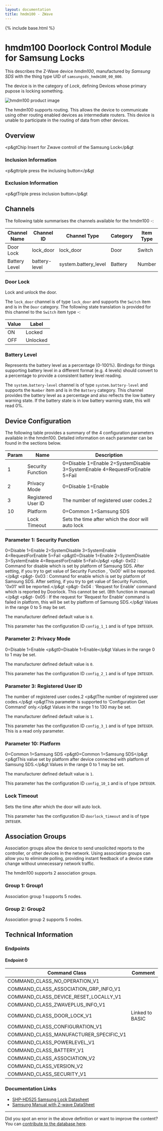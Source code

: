 ```yaml
---
layout: documentation
title: hmdm100 - ZWave
---
```


{% include base.html %}

# hmdm100 Doorlock Control Module for Samsung Locks
This describes the Z-Wave device *hmdm100*, manufactured by *Samsung SDS* with the thing type UID of ```samsungsds_hmdm100_00_000```.

The device is in the category of *Lock*, defining Devices whose primary pupose is locking something.

![hmdm100 product image](https://opensmarthouse.org/zwavedatabase/814/image/)


The hmdm100 supports routing. This allows the device to communicate using other routing enabled devices as intermediate routers.  This device is unable to participate in the routing of data from other devices.

## Overview

<p&gtChip Insert for Zwave controll of the Samsung Lock</p&gt

### Inclusion Information

<p&gttriple press the inclusing button</p&gt

### Exclusion Information

<p&gtTriple press inclusion button</p&gt

## Channels

The following table summarises the channels available for the hmdm100 -:

| Channel Name | Channel ID | Channel Type | Category | Item Type |
|--------------|------------|--------------|----------|-----------|
| Door Lock | lock_door | lock_door | Door | Switch | 
| Battery Level | battery-level | system.battery_level | Battery | Number |

### Door Lock
Lock and unlock the door.

The ```lock_door``` channel is of type ```lock_door``` and supports the ```Switch``` item and is in the ```Door``` category.
The following state translation is provided for this channel to the ```Switch``` item type -:

| Value | Label     |
|-------|-----------|
| ON | Locked |
| OFF | Unlocked |

### Battery Level
Represents the battery level as a percentage (0-100%). Bindings for things supporting battery level in a different format (e.g. 4 levels) should convert to a percentage to provide a consistent battery level reading.

The ```system.battery-level``` channel is of type ```system.battery-level``` and supports the ```Number``` item and is in the ```Battery``` category.
This channel provides the battery level as a percentage and also reflects the low battery warning state. If the battery state is in low battery warning state, this will read 0%.


## Device Configuration

The following table provides a summary of the 4 configuration parameters available in the hmdm100.
Detailed information on each parameter can be found in the sections below.

| Param | Name  | Description |
|-------|-------|-------------|
| 1 | Security Function | 0=Disable 1=Enable 2=SystemDisable 3=SystemEnable 4=RequestForEnable 5=Fail |
| 2 | Privacy Mode | 0=Disable 1=Enable |
| 3 | Registered User ID | The number of registered user codes.2 |
| 10 | Platform | 0=Common 1=Samsung SDS |
|  | Lock Timeout | Sets the time after which the door will auto lock |

### Parameter 1: Security Function

0=Disable 1=Enable 2=SystemDisable 3=SystemEnable 4=RequestForEnable 5=Fail
<p&gt0=Disable 1=Enable 2=SystemDisable 3=SystemEnable 4=RequestForEnable 5=Fail</p&gt <p&gt- 0x02 : Command for disable which is set by platform of Samsung SDS. After setting, if you try to get value of Security Function , '0x00' will be reported.</p&gt <p&gt- 0x03 : Command for enable which is set by platform of Samsung SDS. After setting, if you try to get value of Security Function, '0x01' will be reported.</p&gt <p&gt- 0x04 : 'Request for Enable' command which is reported by Doorlock. This cannot be set. (8th function in manual)</p&gt <p&gt- 0x05 : If the request for 'Request for Enable' command is failed in platform, this will be set by platform of Samsung SDS.</p&gt
Values in the range 0 to 5 may be set.

The manufacturer defined default value is ```0```.

This parameter has the configuration ID ```config_1_1``` and is of type ```INTEGER```.


### Parameter 2: Privacy Mode

0=Disable 1=Enable
<p&gt0=Disable 1=Enable</p&gt
Values in the range 0 to 1 may be set.

The manufacturer defined default value is ```0```.

This parameter has the configuration ID ```config_2_1``` and is of type ```INTEGER```.


### Parameter 3: Registered User ID

The number of registered user codes.2
<p&gtThe number of registered user codes.</p&gt <p&gtThis parameter is supported to ‘Configuration Get Command’ only.</p&gt
Values in the range 1 to 130 may be set.

The manufacturer defined default value is ```1```.

This parameter has the configuration ID ```config_3_1``` and is of type ```INTEGER```.
This is a read only parameter.


### Parameter 10: Platform

0=Common 1=Samsung SDS
<p&gt0=Common 1=Samsung SDS</p&gt <p&gtThis value set by platform after device connected with platform of Samsung SDS.</p&gt
Values in the range 0 to 1 may be set.

The manufacturer defined default value is ```1```.

This parameter has the configuration ID ```config_10_1``` and is of type ```INTEGER```.

### Lock Timeout

Sets the time after which the door will auto lock.

This parameter has the configuration ID ```doorlock_timeout``` and is of type ```INTEGER```.


## Association Groups

Association groups allow the device to send unsolicited reports to the controller, or other devices in the network. Using association groups can allow you to eliminate polling, providing instant feedback of a device state change without unnecessary network traffic.

The hmdm100 supports 2 association groups.

### Group 1: Group1


Association group 1 supports 5 nodes.

### Group 2: Group2


Association group 2 supports 5 nodes.

## Technical Information

### Endpoints

#### Endpoint 0

| Command Class | Comment |
|---------------|---------|
| COMMAND_CLASS_NO_OPERATION_V1| |
| COMMAND_CLASS_ASSOCIATION_GRP_INFO_V1| |
| COMMAND_CLASS_DEVICE_RESET_LOCALLY_V1| |
| COMMAND_CLASS_ZWAVEPLUS_INFO_V1| |
| COMMAND_CLASS_DOOR_LOCK_V1| Linked to BASIC|
| COMMAND_CLASS_CONFIGURATION_V1| |
| COMMAND_CLASS_MANUFACTURER_SPECIFIC_V1| |
| COMMAND_CLASS_POWERLEVEL_V1| |
| COMMAND_CLASS_BATTERY_V1| |
| COMMAND_CLASS_ASSOCIATION_V2| |
| COMMAND_CLASS_VERSION_V2| |
| COMMAND_CLASS_SECURITY_V1| |

### Documentation Links

* [SHP-HD525 Samsung Lock Datasheet](https://opensmarthouse.org/zwavedatabase/814/SHP-DH525-Manual.pdf)
* [Samsung Manual with Z-wave DataSheet](https://opensmarthouse.org/zwavedatabase/814/20151021-SHP-DP920-Manual.pdf)

---

Did you spot an error in the above definition or want to improve the content?
You can [contribute to the database here](https://opensmarthouse.org/zwavedatabase/814).
